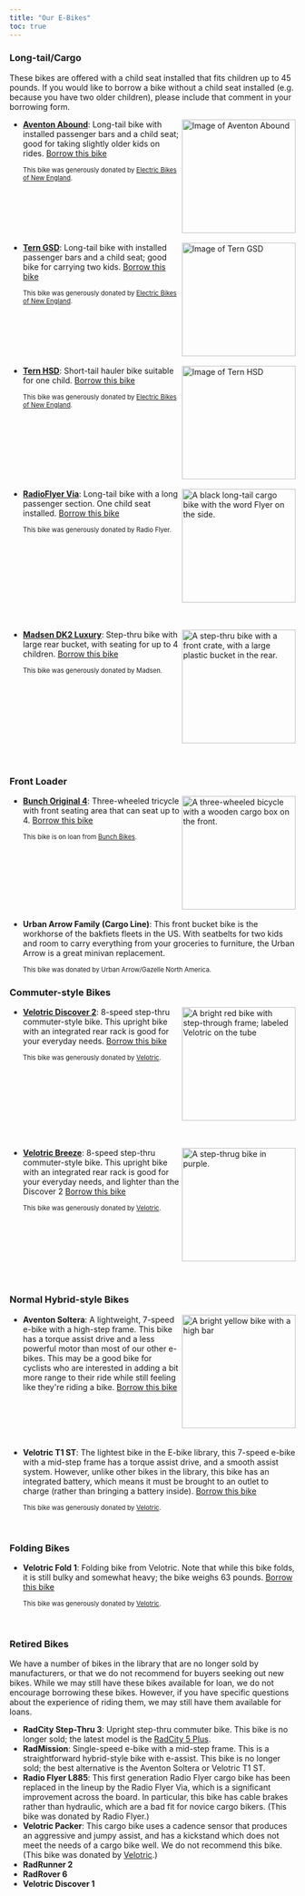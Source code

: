 ```yaml
---
title: "Our E-Bikes"
toc: true
---
```


### Long-tail/Cargo

These bikes are offered with a child seat installed that fits children up to 45 pounds. If you would like to borrow a bike without a child seat installed (e.g. because you have two older children), please include that comment in your borrowing form.

* <img src="/ebikes/abound-seat.jpg" width=200 alt="Image of Aventon Abound" style="float: right; margin-left: 3px; margin-bottom: 3px;"/>

  **[Aventon Abound](https://www.aventon.com/products/abound-ebike)**: Long-tail bike with installed passenger bars and a child seat; good for taking slightly older kids on rides. [Borrow this bike](https://docs.google.com/forms/d/e/1FAIpQLSe0Qj86MtCJm0T9w3RhqHQfDc6EEZ5kHJZDi0nMpL_0Wvt3-g/viewform?usp=pp_url&entry.504891430=Aventon+Abound:+Long+tail+cargo+bike.)

  <span style="font-size:.8em">This bike was generously donated by <a href="https://www.ebikesofne.com/">Electric Bikes of New England</a>.</span><br style="clear:both" />

* <img src="/ebikes/tern-gsd.jpg" width=200 alt="Image of Tern GSD" style="float: right; margin-left: 3px; margin-bottom: 3px;"/>

  **[Tern GSD](https://www.ternbicycles.com/us/bikes/472/gsd)**: Long-tail bike with installed passenger bars and a child seat; good bike for carrying two kids. [Borrow this bike](https://docs.google.com/forms/d/e/1FAIpQLSe0Qj86MtCJm0T9w3RhqHQfDc6EEZ5kHJZDi0nMpL_0Wvt3-g/viewform?usp=pp_url)

  <span style="font-size:.8em">This bike was generously donated by <a href="https://www.ebikesofne.com/">Electric Bikes of New England</a>.</span><br style="clear:both" />

* <img src="/ebikes/tern-seat.jpg" width=200 alt="Image of Tern HSD" style="float: right; margin-left: 3px; margin-bottom: 3px;"/>

  **[Tern HSD](https://www.ternbicycles.com/us/bikes/471/hsd-p9)**: Short-tail hauler bike suitable for one child. [Borrow this bike](https://docs.google.com/forms/d/e/1FAIpQLSe0Qj86MtCJm0T9w3RhqHQfDc6EEZ5kHJZDi0nMpL_0Wvt3-g/viewform)

  <span style="font-size:.8em">This bike was generously donated by <a href="https://www.ebikesofne.com/">Electric Bikes of New England</a>.</span><br style="clear:both" />


* <img src="/ebikes/rf-via.jpg" width="200px" alt="A black long-tail cargo bike with the word Flyer on the side." style="float: right; margin-left: 3px; margin-bottom: 3px;" />

  **[RadioFlyer Via](https://flyer.radioflyer.com/products/flyer-via)**: Long-tail bike with a long passenger section. One child seat installed. [Borrow this bike](https://docs.google.com/forms/d/e/1FAIpQLSe0Qj86MtCJm0T9w3RhqHQfDc6EEZ5kHJZDi0nMpL_0Wvt3-g/viewform)

  <span style="font-size:.8em">This bike was generously donated by Radio Flyer.</span><br style="clear:both" />
  <div style="clear: both; margin-bottom: 5px;">&nbsp;</div>

* <img src="/ebikes/madsen.jpg" width="200px" alt="A step-thru bike with a front crate, with a large plastic bucket in the rear." style="float:right; margin-left: 3px; margin-bottom: 3px;" />

  **[Madsen DK2 Luxury](https://www.madsencycles.com/products/electric-dk2-luxury)**: Step-thru bike with large rear bucket, with seating for up to 4 children. [Borrow this bike](https://docs.google.com/forms/d/e/1FAIpQLSe0Qj86MtCJm0T9w3RhqHQfDc6EEZ5kHJZDi0nMpL_0Wvt3-g/viewform)

  <span style="font-size:.8em">This bike was generously donated by Madsen.</span><br style="clear:both" />
  <div style="clear: both; margin-bottom: 5px;">&nbsp;</div>

### Front Loader

* <img src="/ebikes/bunch.jpg" width=200 alt="A three-wheeled bicycle with a wooden cargo box on the front." style="float: right; margin-left: 3px; margin-bottom: 3px;"/>

  **[Bunch Original 4](https://bunchbike.com/products/the-original-4-upgraded-electric-cargo-bike-for-families)**: Three-wheeled tricycle with front seating area that can seat up to 4. [Borrow this bike](https://docs.google.com/forms/d/e/1FAIpQLSe0Qj86MtCJm0T9w3RhqHQfDc6EEZ5kHJZDi0nMpL_0Wvt3-g/viewform)

  <span style="font-size:.8em">This bike is on loan from <a href="https://bunchbike.com/">Bunch Bikes</a>.</span><br style="clear:both" />

* **Urban Arrow Family (Cargo Line)**: This front bucket bike is the workhorse of the bakfiets fleets in the US. With seatbelts for two kids and room to carry everything from your groceries to furniture, the Urban Arrow is a great minivan replacement.
  
  <span style="font-size:.8em">This bike was donated by Urban Arrow/Gazelle North America.</span><br style="clear:both" />


### Commuter-style Bikes

* <img src="/ebikes/discover-2.png" width=200 alt="A bright red bike with step-through frame; labeled Velotric on the tube" style="float: right; margin-left: 3px; margin-bottom: 3px;" />

  **[Velotric Discover 2](https://www.velotricbike.com/products/velotric-discover-2)**: 8-speed step-thru commuter-style bike. This upright bike with an integrated rear rack is good for your everyday needs. [Borrow this bike](https://docs.google.com/forms/d/e/1FAIpQLSe0Qj86MtCJm0T9w3RhqHQfDc6EEZ5kHJZDi0nMpL_0Wvt3-g/viewform?usp=pp_url)

  <span style="font-size:.8em">This bike was generously donated by <a href="https://www.velotricbike.com/?ref=CHRISTOPHERRSCH&utm_source=goaffpro">Velotric</a>.</span><br style="clear:both" />
  <div style="clear: both; margin-bottom: 5px;">&nbsp;</div>

* <img src="/ebikes/breeze.png" width=200 alt="A step-thrug bike in purple." style="float: right; margin-left: 3px; margin-bottom: 3px;" />

  **[Velotric Breeze](https://www.velotricbike.com/products/velotric-breeze-1)**: 8-speed step-thru commuter-style bike. This upright bike with an integrated rear rack is good for your everyday needs, and lighter than the Discover 2 [Borrow this bike](https://docs.google.com/forms/d/e/1FAIpQLSe0Qj86MtCJm0T9w3RhqHQfDc6EEZ5kHJZDi0nMpL_0Wvt3-g/viewform?usp=pp_url)

  <span style="font-size:.8em">This bike was generously donated by <a href="https://www.velotricbike.com/?ref=CHRISTOPHERRSCH&utm_source=goaffpro">Velotric</a>.</span><br style="clear:both" />
  <div style="clear: both; margin-bottom: 5px;">&nbsp;</div>

### Normal Hybrid-style Bikes

* <img src="/ebikes/soltera.png" width="200px" alt="A bright yellow bike with a high bar" style="float: right; margin-left: 3px; margin-bottom: 3px" />

  **Aventon Soltera**: A lightweight, 7-speed e-bike with a high-step frame. This bike has a torque assist drive and a less powerful motor than most of our other e-bikes. This may be a good bike for cyclists who are interested in adding a bit more range to their ride while still feeling like they're riding a bike. [Borrow this bike](https://docs.google.com/forms/d/e/1FAIpQLSe0Qj86MtCJm0T9w3RhqHQfDc6EEZ5kHJZDi0nMpL_0Wvt3-g/viewform?usp=pp_url&entry.504891430=Aventon+Soltera.2:+High+step+torque+assist+hybrid-style+bike)

    <div style="clear: both; margin-bottom: 5px;">&nbsp;</div>

* **Velotric T1 ST**: The lightest bike in the E-bike library, this 7-speed e-bike with a mid-step frame has a torque assist drive, and a smooth assist system. However, unlike other bikes in the library, this bike has an integrated battery, which means it must be brought to an outlet to charge (rather than bringing a battery inside). [Borrow this bike](https://docs.google.com/forms/d/e/1FAIpQLSe0Qj86MtCJm0T9w3RhqHQfDc6EEZ5kHJZDi0nMpL_0Wvt3-g/viewform?usp=pp_url&entry.504891430=)

    <span style="font-size:.8em">This bike was generously donated by <a href="https://www.velotricbike.com/?ref=CHRISTOPHERRSCH&utm_source=goaffpro">Velotric</a>.</span><br style="clear:both" />
    <div style="clear: both; margin-bottom: 5px;">&nbsp;</div>

### Folding Bikes

* **Velotric Fold 1**: Folding bike from Velotric. Note that while this bike folds, it is still bulky and somewhat heavy; the bike weighs 63 pounds. [Borrow this bike](https://docs.google.com/forms/d/e/1FAIpQLSe0Qj86MtCJm0T9w3RhqHQfDc6EEZ5kHJZDi0nMpL_0Wvt3-g/viewform?usp=pp_url&entry.504891430=)

    <span style="font-size:.8em">This bike was generously donated by <a href="https://www.velotricbike.com/?ref=CHRISTOPHERRSCH&utm_source=goaffpro">Velotric</a>.</span><br style="clear:both" />
    <div style="clear: both; margin-bottom: 5px;">&nbsp;</div>

### Retired Bikes

We have a number of bikes in the library that are no longer sold by
manufacturers, or that we do not recommend for buyers seeking out new bikes.
While we may still have these bikes available for loan, we do not encourage
borrowing these bikes. However, if you have specific questions about the 
experience of riding them, we may still have them available for loans.

* **RadCity Step-Thru 3**: Upright step-thru commuter bike. This bike is no longer sold; the latest model is the [RadCity 5 Plus](https://www.radpowerbikes.com/products/radcity-plus-electric-commuter-bike).
* **RadMission**: Single-speed e-bike with a mid-step frame. This is a straightforward hybrid-style bike with e-assist. This bike is no longer sold; the best alternative is the Aventon Soltera or Velotric T1 ST.
* **Radio Flyer L885**: This first generation Radio Flyer cargo bike has been replaced in the lineup by the Radio Flyer Via, which is a significant improvement across the board. In particular, this bike has cable brakes rather than hydraulic, which are a bad fit for novice cargo bikers. (This bike was donated by Radio Flyer.)
* **Velotric Packer**: This cargo bike uses a cadence sensor that produces an aggressive and jumpy assist, and has a kickstand which does not meet the needs of a cargo bike well. We do not recommend this bike. (This bike was donated by <a href="https://www.velotricbike.com/?ref=CHRISTOPHERRSCH&utm_source=goaffpro">Velotric</a>.)
* **RadRunner 2**
* **RadRover 6**
* **Velotric Discover 1**
